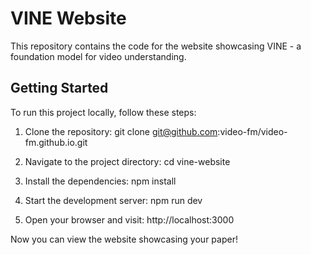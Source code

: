 # VINE Website

This repository contains the code for the website showcasing VINE - a foundation model for video understanding.

## Getting Started

To run this project locally, follow these steps:

1. Clone the repository:
   git clone git@github.com:video-fm/video-fm.github.io.git

2. Navigate to the project directory:
   cd vine-website

3. Install the dependencies:
   npm install

4. Start the development server:
   npm run dev

5. Open your browser and visit:
   http://localhost:3000

Now you can view the website showcasing your paper!
